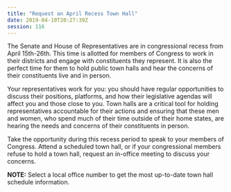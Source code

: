 ```yaml
---
title: "Request an April Recess Town Hall"
date: 2019-04-10T20:27:39Z
session: 116
---
```

The Senate and House of Representatives are in congressional recess from April 15th-26th. This time is allotted for members of Congress to work in their districts and engage with constituents they represent. It is also the perfect time for them to hold public town halls and hear the concerns of their constituents live and in person. 

Your representatives work for you: you should have regular opportunities to discuss their positions, platforms, and how their legislative agendas will affect you and those close to you. Town halls are a critical tool for holding representatives accountable for their actions and ensuring that these men and women, who spend much of their time outside of their home states, are hearing the needs and concerns of their constituents in person.

Take the opportunity during this recess period to speak to your members of Congress. Attend a scheduled town hall, or if your congressional members refuse to hold a town hall, request an in-office meeting to discuss your concerns.

**NOTE:** Select a local office number to get the most up-to-date town hall schedule information.
